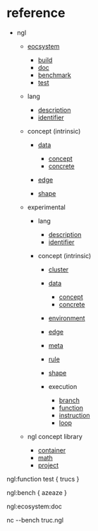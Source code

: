 # reference

- ngl
    - [eocsystem](ngl/eocsystem.md)
        - [build](ngl/ecosystem/build.md)
        - [doc](ngl/ecosystem/doc.md)
        - [benchmark](ngl/ecosystem/benchmark.md)
        - [test](ngl/ecosystem/test.md)
        

    - lang
        - [description](ngl/lang/description.md)
        - [identifier](ngl/lang/identifier.md)

    - concept (intrinsic)
        - [data](ngl/data.md)
            - [concept](ngl/data/concept.md)
            - [concrete](ngl/data/concrete.md)

        - [edge](ngl/edge.md)
        - [shape](ngl/shape.md)

    - experimental
        - lang
            - [description](ngl/lang/description.md)
            - [identifier](ngl/lang/identifier.md)
            
        - concept (intrinsic)
            - [cluster](ngl/cluster.md)
        
            - [data](ngl/data.md)
                - [concept](ngl/data/concept.md)
                - [concrete](ngl/data/concrete.md)
    
            - [environment](ngl/environment.md)
            - [edge](ngl/edge.md)
            - [meta](ngl/meta.md)
            - [rule](ngl/rule.md)
            - [shape](ngl/shape.md)
        
            - execution
                - [branch](ngl/execution/branch.md)
                - [function](ngl/execution/function.md)
                - [instruction](ngl/execution/instruction.md)
                - [loop](ngl/execution/loop.md)
    
    - ngl concept library
        - [container](ngl/concept/container.md)
        - [math](ngl/concept/math.md)
        - [project](ngl/concept/project.md)


ngl:function test
{
    trucs
}

ngl:bench<test>
{
    azeaze
}

ngl:ecosystem:doc

nc --bench truc.ngl